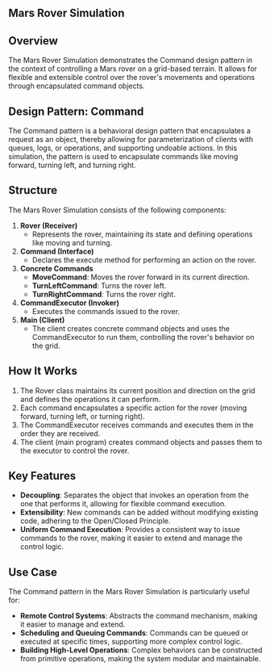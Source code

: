 ## Mars Rover Simulation
## Overview
The Mars Rover Simulation demonstrates the Command design pattern in the context of controlling a Mars rover on a grid-based terrain. It allows for flexible and extensible control over the rover's movements and operations through encapsulated command objects.
## Design Pattern: Command
The Command pattern is a behavioral design pattern that encapsulates a request as an object, thereby allowing for parameterization of clients with queues, logs, or operations, and supporting undoable actions. In this simulation, the pattern is used to encapsulate commands like moving forward, turning left, and turning right.
## Structure
The Mars Rover Simulation consists of the following components:
1. __Rover (Receiver)__
   * Represents the rover, maintaining its state and defining operations like moving and turning.
2. __Command (Interface)__
   * Declares the execute method for performing an action on the rover.
3. __Concrete Commands__
   * __MoveCommand__: Moves the rover forward in its current direction.
   * __TurnLeftCommand__: Turns the rover left.
   * __TurnRightCommand__: Turns the rover right.
4. __CommandExecutor (Invoker)__
   * Executes the commands issued to the rover.
5. __Main (Client)__
   * The client creates concrete command objects and uses the CommandExecutor to run them, controlling the rover's behavior on the grid.
## How It Works
   1. The Rover class maintains its current position and direction on the grid and defines the operations it can perform.
   2. Each command encapsulates a specific action for the rover (moving forward, turning left, or turning right).
   3. The CommandExecutor receives commands and executes them in the order they are received.
   4. The client (main program) creates command objects and passes them to the executor to control the rover.
## Key Features
   * __Decoupling__: Separates the object that invokes an operation from the one that performs it, allowing for flexible command execution.
   * __Extensibility__: New commands can be added without modifying existing code, adhering to the Open/Closed Principle.
   * __Uniform Command Execution__: Provides a consistent way to issue commands to the rover, making it easier to extend and manage the control logic.
## Use Case
The Command pattern in the Mars Rover Simulation is particularly useful for:
   * __Remote Control Systems__: Abstracts the command mechanism, making it easier to manage and extend.
   * __Scheduling and Queuing Commands__: Commands can be queued or executed at specific times, supporting more complex control logic.
   * __Building High-Level Operations__: Complex behaviors can be constructed from primitive operations, making the system modular and maintainable.
